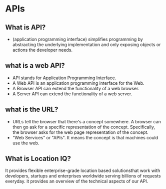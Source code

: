 # APIs #

## What is API? ##
- (application programming interface) simplifies programming by abstracting the underlying implementation and only exposing objects or actions the developer needs.

## what is a web API? ##

- API stands for Application Programming Interface.
- A Web API is an application programming interface for the Web.
- A Browser API can extend the functionality of a web browser.
- A Server API can extend the functionality of a web server.

## what is the URL? ##

- URLs tell the browser that there's a concept somewhere. A browser can then go ask for a specific representation of the concept. Specifically, the browser asks for the web page representation of the concept.
- “Web Services” or "APIs". It means the concept is that machines could use the web.

## What is Location IQ? ##

It provides flexible enterprise-grade location based solutionsthat work with developers, startups and enterprises worldwide serving billions of requests everyday. it provides an overview of the technical aspects of our API.






